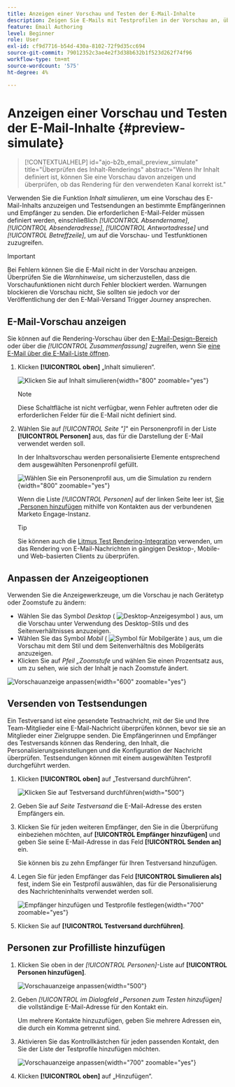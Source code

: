 ```yaml
---
title: Anzeigen einer Vorschau und Testen der E-Mail-Inhalte
description: Zeigen Sie E-Mails mit Testprofilen in der Vorschau an, überprüfen Sie das Desktop- und Mobile-Rendering, senden Sie Testsendungen an Empfängerinnen und Empfänger und validieren Sie die Personalisierung in Journey Optimizer B2B edition.
feature: Email Authoring
level: Beginner
role: User
exl-id: cf9d7716-b54d-430a-8102-72f9d35cc694
source-git-commit: 79012352c3ae4e2f3d38b632b1f523d262f74f96
workflow-type: tm+mt
source-wordcount: '575'
ht-degree: 4%

---
```


# Anzeigen einer Vorschau und Testen der E-Mail-Inhalte {#preview-simulate}

>[!CONTEXTUALHELP]
>id="ajo-b2b_email_preview_simulate"
>title="Überprüfen des Inhalt-Renderings"
>abstract="Wenn Ihr Inhalt definiert ist, können Sie eine Vorschau davon anzeigen und überprüfen, ob das Rendering für den verwendeten Kanal korrekt ist."

Verwenden Sie die Funktion _Inhalt simulieren_, um eine Vorschau des E-Mail-Inhalts anzuzeigen und Testsendungen an bestimmte Empfängerinnen und Empfänger zu senden. Die erforderlichen E-Mail-Felder müssen definiert werden, einschließlich _[!UICONTROL Absendername]_, _[!UICONTROL Absenderadresse]_, _[!UICONTROL Antwortadresse]_ und _[!UICONTROL Betreffzeile]_, um auf die Vorschau- und Testfunktionen zuzugreifen.

>[!IMPORTANT]
>
>Bei Fehlern können Sie die E-Mail nicht in der Vorschau anzeigen. Überprüfen Sie die _Warnhinweise_, um sicherzustellen, dass die Vorschaufunktionen nicht durch Fehler blockiert werden. Warnungen blockieren die Vorschau nicht, Sie sollten sie jedoch vor der Veröffentlichung der den E-Mail-Versand Trigger Journey ansprechen.

## E-Mail-Vorschau anzeigen

Sie können auf die Rendering-Vorschau über den [E-Mail-Design-Bereich](./email-authoring.md) oder über die _[!UICONTROL Zusammenfassung]_ zugreifen, wenn Sie [eine E-Mail über die E-Mail-Liste öffnen](./emails-list.md#edit-emails).

1. Klicken **[!UICONTROL oben]** „Inhalt simulieren“.

   ![Klicken Sie auf Inhalt simulieren](assets/email-simulate-content.png){width="800" zoomable="yes"}

   >[!NOTE]
   >
   >Diese Schaltfläche ist nicht verfügbar, wenn Fehler auftreten oder die erforderlichen Felder für die E-Mail nicht definiert sind.

1. Wählen Sie auf _[!UICONTROL Seite &quot;]_&quot; ein Personenprofil in der Liste **[!UICONTROL Personen]** aus, das für die Darstellung der E-Mail verwendet werden soll.

   In der Inhaltsvorschau werden personalisierte Elemente entsprechend dem ausgewählten Personenprofil gefüllt.

   ![Wählen Sie ein Personenprofil aus, um die Simulation zu rendern](./assets/email-simulate-content-preview.png){width="800" zoomable="yes"}

   Wenn die Liste _[!UICONTROL Personen]_ auf der linken Seite leer ist, [ Sie „Personen hinzufügen](#add-people-to-the-profiles-list) mithilfe von Kontakten aus der verbundenen Marketo Engage-Instanz.

   >[!TIP]
   >
   >Sie können auch die [Litmus Test Rendering-Integration](./email-test-rendering.md) verwenden, um das Rendering von E-Mail-Nachrichten in gängigen Desktop-, Mobile- und Web-basierten Clients zu überprüfen.

## Anpassen der Anzeigeoptionen

Verwenden Sie die Anzeigewerkzeuge, um die Vorschau je nach Gerätetyp oder Zoomstufe zu ändern:

* Wählen Sie das Symbol _Desktop_ ( ![Desktop-Anzeigesymbol](../../assets/do-not-localize/icon-device-desktop.svg) ) aus, um die Vorschau unter Verwendung des Desktop-Stils und des Seitenverhältnisses anzuzeigen.
* Wählen Sie das Symbol _Mobil_ ( ![Symbol für Mobilgeräte](../../assets/do-not-localize/icon-device-mobile.svg) ) aus, um die Vorschau mit dem Stil und dem Seitenverhältnis des Mobilgeräts anzuzeigen.
* Klicken Sie auf _Pfeil „Zoomstufe_ und wählen Sie einen Prozentsatz aus, um zu sehen, wie sich der Inhalt je nach Zoomstufe ändert.

![Vorschauanzeige anpassen](assets/email-simulate-content-preview-display-options.png){width="600" zoomable="yes"}

## Versenden von Testsendungen

Ein Testversand ist eine gesendete Testnachricht, mit der Sie und Ihre Team-Mitglieder eine E-Mail-Nachricht überprüfen können, bevor sie sie an Mitglieder einer Zielgruppe senden. Die Empfängerinnen und Empfänger des Testversands können das Rendering, den Inhalt, die Personalisierungseinstellungen und die Konfiguration der Nachricht überprüfen. Testsendungen können mit einem ausgewählten Testprofil durchgeführt werden.

1. Klicken **[!UICONTROL oben]** auf „Testversand durchführen“.

   ![Klicken Sie auf Testversand durchführen](assets/email-simulate-content-preview-send-proof.png){width="500"}

1. Geben Sie auf _Seite Testversand_ die E-Mail-Adresse des ersten Empfängers ein.

1. Klicken Sie für jeden weiteren Empfänger, den Sie in die Überprüfung einbeziehen möchten, auf **[!UICONTROL Empfänger hinzufügen]** und geben Sie seine E-Mail-Adresse in das Feld **[!UICONTROL Senden an]** ein.

   Sie können bis zu zehn Empfänger für Ihren Testversand hinzufügen.

1. Legen Sie für jeden Empfänger das Feld **[!UICONTROL Simulieren als]** fest, indem Sie ein Testprofil auswählen, das für die Personalisierung des Nachrichteninhalts verwendet werden soll.

   ![Empfänger hinzufügen und Testprofile festlegen](assets/email-simulate-content-preview-send-proof-recipients.png){width="700" zoomable="yes"}

1. Klicken Sie auf **[!UICONTROL Testversand durchführen]**.

## Personen zur Profilliste hinzufügen

1. Klicken Sie oben in der _[!UICONTROL Personen]_-Liste auf **[!UICONTROL Personen hinzufügen]**.

   ![Vorschauanzeige anpassen](assets/email-simulate-content-add-people.png){width="500"}

1. Geben _[!UICONTROL im Dialogfeld „Personen zum Testen hinzufügen]_ die vollständige E-Mail-Adresse für den Kontakt ein.

   Um mehrere Kontakte hinzuzufügen, geben Sie mehrere Adressen ein, die durch ein Komma getrennt sind.

1. Aktivieren Sie das Kontrollkästchen für jeden passenden Kontakt, den Sie der Liste der Testprofile hinzufügen möchten.

   ![Vorschauanzeige anpassen](assets/email-simulate-content-add-people-addresses.png){width="700" zoomable="yes"}

1. Klicken **[!UICONTROL oben]** auf „Hinzufügen“.
